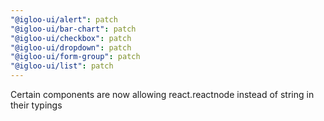 ```yaml
---
"@igloo-ui/alert": patch
"@igloo-ui/bar-chart": patch
"@igloo-ui/checkbox": patch
"@igloo-ui/dropdown": patch
"@igloo-ui/form-group": patch
"@igloo-ui/list": patch
---
```


Certain components are now allowing react.reactnode instead of string in their typings
